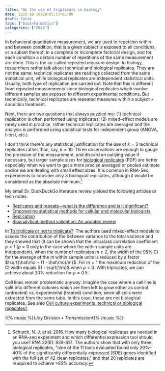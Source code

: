 ```yaml
---
title: "On the use of triplicate in biology"
date: 2023-10-16T20:05:57+02:00
draft: false
tags: ["bioinformatics"]
categories: ["2023"]
---
```


In behavioral quantitative measurement, we are used to repetition within and between condition, that is a given subject is exposed to all conditions, or a subset thereof, in a complete or incomplete factorial design, and for each condition a certain number of repetitions of the same measurement are done. This is the so-called repeated measure design. In biology, researchers rather talk about technical and biological replicates. They are not the same: technical replicates are readings collected from the same statistical unit, while biological replicates are independent statistical units. Usually, both type of replication are carried out. Note that this is different from repeated measurements since biological replicates which involve different samples are exposed to different experimental conditions. But technically, technical replicates are repeated measures within a subject $\times$ condition treatment.

Next, there are two questions that always puzzled me: (1) technical replication is often performed using triplicates; (2) mixed-effect models are rarely used in practice, rather technical replicates are averaged and the analysis is performed using statistical tests for independent group (ANOVA, t-test, etc.).

I don't think there's any statistical justification for the use of $k=3$ technical replicates rather than, say, $k=10$. Three observations are enough to gauge the precision of the measurement, and discard an outlying value if necessary, but larger sample sizes for [biological replicates](https://www.walesgenepark.cardiff.ac.uk/wp-content/uploads/2020/10/WGPtech_replicates.pdf) (PDF) are better especially when we want to get a more precise averaged or pooled estimate and/or we are dealing with small effect sizes. It is common in RNA-Seq experiments to consider only 3 biological replicates, although it would be considered as the absolute minimum.[^1]

My small Dr. DuckDuckGo literature review yielded the following articles or tech notes:

- [Replicates and repeats—what is the difference and is it significant?](https://www.ncbi.nlm.nih.gov/pmc/articles/PMC3321166/)
- [Empowering statistical methods for cellular and molecular biologists](https://www.molbiolcell.org/doi/10.1091/mbc.E15-02-0076)
- [Replication](https://www.nature.com/articles/nmeth.3091)
- [Bioanalytical method validation: An updated review](https://www.ncbi.nlm.nih.gov/pmc/articles/PMC3658022/)

In [To triplicate or not to triplicate?](https://www.sciencedirect.com/science/article/pii/S0169743906001687): The authors used mixed-effect models to assess the contribution of the between variance to the total variance and they showed that (it can be shown that the intraclass correlation coefficient $\rho < 1$ ($\rho = 0$ only in the case where the within sample units are independent), when the numbr of replicates $m \geq 2$, the width of the 95% CI for the average of the $m$ within sample units is reduced by a factor $\sqrt{\hat\rho + (1 - \hat\rho)/m}$. For $m=1$ the maximum reduction of the CI width equals $1 - \sqrt{1/m}$ when $\rho = 0$. With triplicates, we can achieve about 20% reduction for $\rho = 0.5$.

Cell lines remain problematic anyway: Imagine the case where a cell line is split into different colonies which are then left to grow either as control (untreated) vs. experimental (treated) condition; since all cells were extracted from the same tube. In this case, these are not biological replicates. See also [Cell culture experiments, technical or biological replicates?](https://biology.stackexchange.com/questions/111030/cell-culture-experiments-technical-or-biological-replicates).

{{% music %}}Joy Division • _Transmission_{{% /music %}}

[^1]: Schurch, N. J. et al. 2016. How many biological replicates are needed in an RNA-seq experiment and which differential expression tool should you use? _RNA_ 22(6): 839-851. The authors show that with only three biological replicates, "nine of the 11 tools evaluated found only 20%–40% of the significantly differentially expressed (SDE) genes identified with the full set of 42 clean replicates," and that 20 replciates are reuquired to achieve >85% accuracy.
